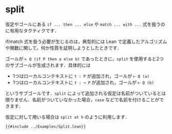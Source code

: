 # split

仮定やゴールにある `if ... then ... else` や `match ... with ...` 式を扱うのに有用なタクティクです．

if/match 式を扱う必要が生じるのは，典型的には Lean で定義したアルゴリズムや関数に関して，何か性質を証明しようとしたときです．

ゴールが `⊢ Q (if P then a else b)` であったときに，`split` を使用すると2つのサブゴールが生成されます．具体的には

* 1つはローカルコンテキストに `† : P` が追加され，ゴールが `⊢ Q (a)`
* 1つはローカルコンテキストに `† : ¬ P` が追加され，ゴールが `⊢ Q (b)`

というサブゴールです．`split` によって追加される仮定は名前がついているとは限りません．名前がついていなかった場合，`case` などで名前を付けることができます．

仮定に対して用いる場合は `split at h` のように利用します．

```lean
{{#include ../Examples/Split.lean}}
```